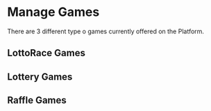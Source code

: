 <!-- TITLE: Games -->
<!-- SUBTITLE: A quick summary of Games -->

# Manage Games

There are 3 different type o games currently offered on the Platform.

## LottoRace Games

## Lottery Games

## Raffle Games


